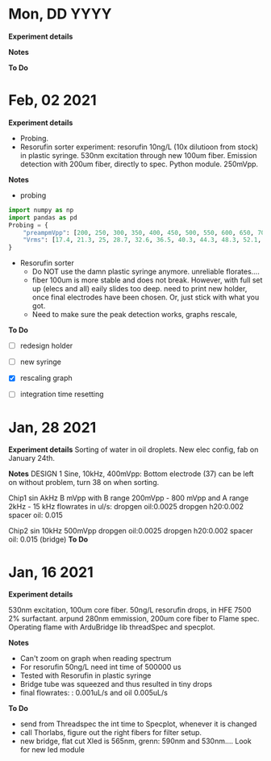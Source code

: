 # Mon, DD YYYY 

**Experiment details**

**Notes**

**To Do**

# Feb, 02 2021

**Experiment details**
- Probing.
- Resorufin sorter experiment: resorufin 10ng/L (10x dilutioon from stock) in plastic syringe. 530nm excitation through new 100um fiber. Emission detection with 200um fiber, directly to spec. Python module. 250mVpp.

**Notes**
- probing
```python
import numpy as np
import pandas as pd
Probing = {
    "preampmVpp": [200, 250, 300, 350, 400, 450, 500, 550, 600, 650, 700, 750, 900, 1100, 1300, 1600]
    "Vrms": [17.4, 21.3, 25, 28.7, 32.6, 36.5, 40.3, 44.3, 48.3, 52.1, 56.1, 60.1, 64, 72, 87.5, 103, 124]
}
```

- Resorufin sorter
    - Do NOT use the damn plastic syringe anymore. unreliable florates....
    - fiber 100um is more stable and does not break. However, with full set up (elecs and all) eaily slides too deep. need to print new holder, once final electrodes have been chosen. Or, just stick with what you got.
    - Need to make sure the peak detection works, graphs rescale,

**To Do**
- [ ] redesign holder
- [ ] new syringe
- [X] rescaling graph
- [ ] integration time resetting


# Jan, 28 2021 

**Experiment details**
Sorting of water in oil droplets. New elec config, fab on January 24th.


**Notes**
DESIGN 1
Sine, 10kHz, 400mVpp: Bottom electrode (37) can be left on without problem, turn 38 on when sorting.

Chip1
sin AkHz B mVpp
with B range 200mVpp - 800 mVpp
and A range 2kHz - 15 kHz
flowrates in ul/s:
dropgen oil:0.0025
dropgen h20:0.002
spacer oil: 0.015

Chip2
sin 10kHz 500mVpp
dropgen oil:0.0025
dropgen h20:0.002
spacer oil: 0.015
(bridge)
**To Do**


# Jan, 16 2021

**Experiment details**

530nm excitation, 100um core fiber. 50ng/L resorufin drops, in HFE 7500 2% surfactant. arpund 280nm emmission, 200um core fiber to Flame spec.
Operating flame with ArduBridge lib threadSpec and specplot.

**Notes**
- Can't zoom on graph when reading spectrum
- For resorufin 50ng/L need int time of 500000 us
- Tested with Resorufin in plastic syringe
- Bridge tube was squeezed and thus resulted in tiny drops
- final flowrates: : 0.001uL/s and oil 0.005uL/s

**To Do**
- send from Threadspec the int time to Specplot, whenever it is changed
- call Thorlabs, figure out the right fibers for filter setup.
- new bridge, flat cut
Xled is 565nm, grenn: 590nm and 530nm.... Look for new led module
